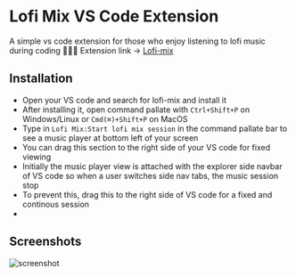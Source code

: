 
# Lofi Mix VS Code Extension

A simple vs code extension for those who enjoy listening to lofi music during coding 👨🏽‍💻
Extension link -> [Lofi-mix](https://marketplace.visualstudio.com/items?itemName=chinmaykhamkar.lofi-mix)


## Installation

- Open your VS code and search for lofi-mix and install it
- After installing it, open command pallate with `Ctrl+Shift+P` on Windows/Linux or `Cmd(⌘)+Shift+P` on MacOS
- Type in `Lofi Mix:Start lofi mix session` in the command pallate bar to see a music player at bottom left of your screen
- You can drag this section to the right side of your VS code for fixed viewing
- Initially the music player view is attached with the explorer side navbar of VS code so when a user switches side nav tabs, the music session stop
- To prevent this, drag this to the right side of VS code for a fixed and continous session
-


## Screenshots
![screenshot](https://github.com/user-attachments/assets/1bf55e49-5867-432f-8789-a91f644145ab)


